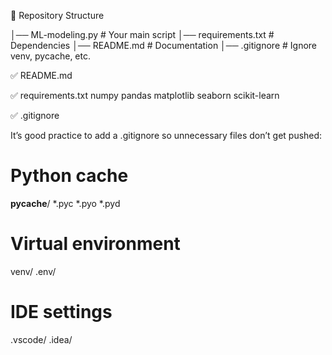 📂 Repository Structure

│── ML-modeling.py   # Your main script
│── requirements.txt              # Dependencies
│── README.md                     # Documentation
│── .gitignore                    # Ignore venv, pycache, etc.

✅ README.md



✅ requirements.txt
numpy
pandas
matplotlib
seaborn
scikit-learn

✅ .gitignore

It’s good practice to add a .gitignore so unnecessary files don’t get pushed:

# Python cache
__pycache__/
*.pyc
*.pyo
*.pyd

# Virtual environment
venv/
.env/

# IDE settings
.vscode/
.idea/
